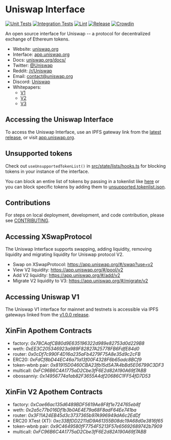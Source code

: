 # Uniswap Interface

[![Unit Tests](https://github.com/Uniswap/uniswap-interface/actions/workflows/unit-tests.yaml/badge.svg)](https://github.com/Uniswap/uniswap-interface/actions/workflows/unit-tests.yaml)
[![Integration Tests](https://github.com/Uniswap/uniswap-interface/actions/workflows/integration-tests.yaml/badge.svg)](https://github.com/Uniswap/uniswap-interface/actions/workflows/integration-tests.yaml)
[![Lint](https://github.com/Uniswap/uniswap-interface/actions/workflows/lint.yml/badge.svg)](https://github.com/Uniswap/uniswap-interface/actions/workflows/lint.yml)
[![Release](https://github.com/Uniswap/uniswap-interface/actions/workflows/release.yaml/badge.svg)](https://github.com/Uniswap/uniswap-interface/actions/workflows/release.yaml)
[![Crowdin](https://badges.crowdin.net/uniswap-interface/localized.svg)](https://crowdin.com/project/uniswap-interface)

An open source interface for Uniswap -- a protocol for decentralized exchange of Ethereum tokens.

- Website: [uniswap.org](https://uniswap.org/)
- Interface: [app.uniswap.org](https://app.uniswap.org)
- Docs: [uniswap.org/docs/](https://docs.uniswap.org/)
- Twitter: [@Uniswap](https://twitter.com/Uniswap)
- Reddit: [/r/Uniswap](https://www.reddit.com/r/Uniswap/)
- Email: [contact@uniswap.org](mailto:contact@uniswap.org)
- Discord: [Uniswap](https://discord.gg/FCfyBSbCU5)
- Whitepapers:
  - [V1](https://hackmd.io/C-DvwDSfSxuh-Gd4WKE_ig)
  - [V2](https://uniswap.org/whitepaper.pdf)
  - [V3](https://uniswap.org/whitepaper-v3.pdf)

## Accessing the Uniswap Interface

To access the Uniswap Interface, use an IPFS gateway link from the
[latest release](https://github.com/Uniswap/uniswap-interface/releases/latest),
or visit [app.uniswap.org](https://app.uniswap.org).

## Unsupported tokens

Check out `useUnsupportedTokenList()` in [src/state/lists/hooks.ts](./src/state/lists/hooks.ts) for blocking tokens in your instance of the interface.

You can block an entire list of tokens by passing in a tokenlist like [here](./src/constants/lists.ts) or you can block specific tokens by adding them to [unsupported.tokenlist.json](./src/constants/tokenLists/unsupported.tokenlist.json).

## Contributions

For steps on local deployment, development, and code contribution, please see [CONTRIBUTING](./CONTRIBUTING.md).

## Accessing XSwapProtocol

The Uniswap Interface supports swapping, adding liquidity, removing liquidity and migrating liquidity for Uniswap protocol V2.

- Swap on XSwapProtocol: https://app.uniswap.org/#/swap?use=v2
- View V2 liquidity: https://app.uniswap.org/#/pool/v2
- Add V2 liquidity: https://app.uniswap.org/#/add/v2
- Migrate V2 liquidity to V3: https://app.uniswap.org/#/migrate/v2

## Accessing Uniswap V1

The Uniswap V1 interface for mainnet and testnets is accessible via IPFS gateways
linked from the [v1.0.0 release](https://github.com/Uniswap/uniswap-interface/releases/tag/v1.0.0).

## XinFin Apothem Contracts
- factory: *0x78CAafCB80d9E635196322d989e82753d0d229B8*
- weth: *0xEE3C205346923a989F82827A25778FB6FdfE84d0*
- router: *0x0cDf7c990F4D16a235aFb4279F75A8e35d9c2cFB*
- ERC20: *0xFdCf8bD44EC46a71a13f00F4328F6b65adc8BCf9*
- token-wbnb pair: *0x81915D0460CBA23fb15d5A7A4bBd5E06799C3DF3*
- multicall: *0xFC96B6C4A1775aD2Cbe3fF6E2d82A190A69f7ABB*
- obossanniy: *0x14956774a1ab82F3655A4df20686C1FF54fD7D53*

## XinFin V2 Apothem Contracts
- factory: *0xCae66ac135d6489BDF5619Ae8F8f1e724765eb8f*
- weth: *0x2a5c77b016Df1b3b0AE4E79a68F8adF64Ee741ba*
- router: *0x3F11A24EB45d3c3737365b97A996949dA6c2EdDf*
- ERC20 XTest (XT): *0xc33BfDD2211dD9A61355B08dc19A68d0e3816f65*
- token-wbnb pair: *0x9C4649580fF7754F5213F57e65692689742b7909*
- multicall: *0xFC96B6C4A1775aD2Cbe3fF6E2d82A190A69f7ABB*
